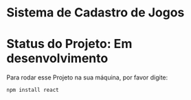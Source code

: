 # Sistema de Cadastro de Jogos

# Status do Projeto: Em desenvolvimento

Para rodar esse Projeto na sua máquina, por favor digite:

```
npm install react
```
